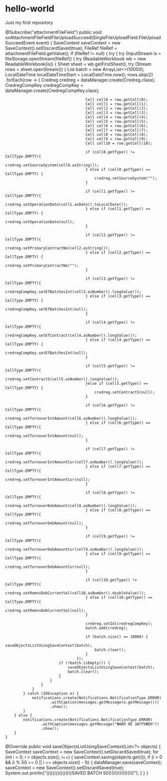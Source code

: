 # hello-world
Just my first repository

@Subscribe("attachmentFileField")
    public void onAttachmentFileFieldFileUploadSucceed(SingleFileUploadField.FileUploadSucceedEvent event) {
        SaveContext saveContext = new SaveContext().setDiscardSaved(true);
        FileRef fileRef = attachmentFileField.getValue();
        if (fileRef != null) {
            try {
                try (InputStream is = fileStorage.openStream(fileRef)) {
                    try (ReadableWorkbook wb = new ReadableWorkbook(is)) {
                        Sheet sheet = wb.getFirstSheet();
                        try (Stream<Row> rows = sheet.openStream()) {
                            List<Credreg> batch = new ArrayList<>(10000);
                            LocalDateTime localDateTimeStart = LocalDateTime.now();
                            rows.skip(2)
                                    .forEach(row -> {
                                        Credreg credreg = dataManager.create(Credreg.class);
                                        CredregCompKey credregCompKey = dataManager.create(CredregCompKey.class);

                                        Cell cell0 = row.getCell(0);
                                        Cell cell1 = row.getCell(1);
                                        Cell cell2 = row.getCell(2);
                                        Cell cell3 = row.getCell(3);
                                        Cell cell4 = row.getCell(4);
                                        Cell cell5 = row.getCell(5);
                                        Cell cell6 = row.getCell(6);
                                        Cell cell7 = row.getCell(7);
                                        Cell cell8 = row.getCell(8);
                                        Cell cell9 = row.getCell(9);
                                        Cell cell10 = row.getCell(10);

                                        if (cell0.getType() != CellType.EMPTY){
                                            credreg.setSourceSystem(cell0.asString());
                                        } else if (cell0.getType() == CellType.EMPTY) {
                                            credreg.setSourceSystem("");
                                        }

                                        if (cell1.getType() != CellType.EMPTY){
                                            credreg.setOperationDate(cell1.asDate().toLocalDate());
                                        } else if (cell1.getType() == CellType.EMPTY) {
                                            credreg.setOperationDate(null);
                                        }

                                        if (cell2.getType() != CellType.EMPTY){
                                            credreg.setPrimaryContractNo(cell2.asString());
                                        } else if (cell2.getType() == CellType.EMPTY) {
                                            credreg.setPrimaryContractNo("");
                                        }

                                        if (cell3.getType() != CellType.EMPTY){
                                            credregCompKey.setEfBatchesInt(cell3.asNumber().longValue());
                                        } else if (cell3.getType() == CellType.EMPTY) {
                                            credregCompKey.setEfBatchesInt(null);
                                        }

                                        if (cell4.getType() != CellType.EMPTY){
                                            credregCompKey.setEfContract(cell4.asNumber().longValue());
                                        } else if (cell4.getType() == CellType.EMPTY) {
                                            credregCompKey.setEfBatchesInt(null);
                                        }

                                        if (cell5.getType() != CellType.EMPTY){
                                            credreg.setContractS(cell5.asNumber().longValue());
                                        }else if (cell5.getType() == CellType.EMPTY) {
                                            credreg.setContractS(null);
                                        }

                                        if (cell6.getType() != CellType.EMPTY){
                                            credreg.setTurnoverIntAmount(cell6.asNumber().longValue());
                                        } else if (cell6.getType() == CellType.EMPTY){
                                            credreg.setTurnoverIntAmount(null);
                                        }

                                        if (cell7.getType() != CellType.EMPTY){
                                            credreg.setTurnoverIntAmountCur(cell7.asNumber().longValue());
                                        } else if (cell7.getType() == CellType.EMPTY){
                                            credreg.setTurnoverIntAmountCur(null);
                                        }

                                        if (cell8.getType() != CellType.EMPTY){
                                            credreg.setTurnoverDebAmount(cell8.asNumber().longValue());
                                        } else if (cell8.getType() == CellType.EMPTY){
                                            credreg.setTurnoverDebAmount(null);
                                        }

                                        if (cell9.getType() != CellType.EMPTY){
                                            credreg.setTurnoverDebAmountCur(cell9.asNumber().longValue());
                                        } else if (cell9.getType() == CellType.EMPTY){
                                            credreg.setTurnoverDebAmountCur(null);
                                        }

                                        if (cell10.getType() != CellType.EMPTY){
                                            credreg.setRemnsDebCurrentVal(cell10.asNumber().doubleValue());
                                        } else if (cell10.getType() == CellType.EMPTY){
                                            credreg.setRemnsDebCurrentVal(null);
                                        }

                                        credreg.setId(credregCompKey);
                                        batch.add(credreg);

                                        if (batch.size() == 10000) {
                                            saveObjectsListUsingSaveContext(batch);
                                            batch.clear();
                                        }
                                    });
                            if (!batch.isEmpty()) {
                                saveObjectsListUsingSaveContext(batch);
                                batch.clear();
                            }
                        }
                    }
                }
            } catch (IOException e) {
                notifications.create(Notifications.NotificationType.ERROR)
                        .withCaption(messages.getMessage(e.getMessage()))
                        .show();
            }
        } else {
            notifications.create(Notifications.NotificationType.ERROR)
                    .withCaption(messages.getMessage("ФАЙЛ НЕ ЗАГРУЖЕН"))
                    .show();
        }
    }

@Override
    public void saveObjectsListUsingSaveContext(List<?> objects) {
        SaveContext saveContext = new SaveContext().setDiscardSaved(true);
        for (int i = 0; i < objects.size(); i++) {
            saveContext.saving(objects.get(i));
            if (i > 0 && (i % 50 == 0 || i == objects.size() - 1)) {
                dataManager.save(saveContext);
                saveContext = new SaveContext().setDiscardSaved(true);
                System.out.println("()()()()()()()()SAVED BATCH 50()()()()()()()()");
            }
        }
    }
